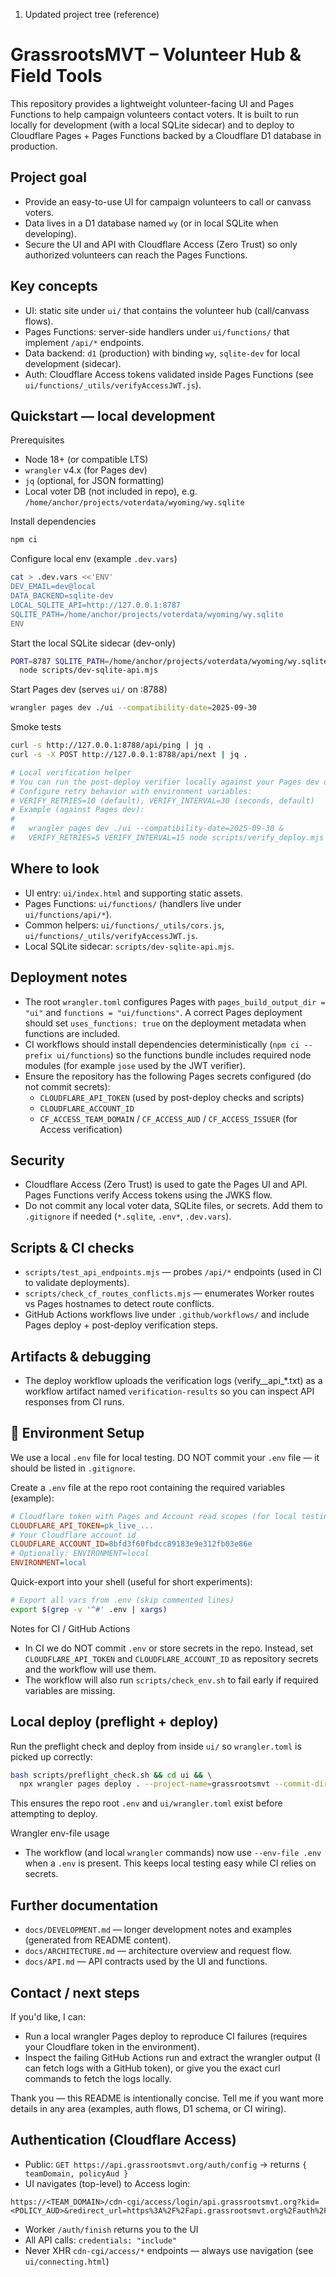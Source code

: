 1) Updated project tree (reference)
# GrassrootsMVT – Volunteer Hub & Field Tools

This repository provides a lightweight volunteer-facing UI and Pages Functions to help campaign volunteers contact voters. It is built to run locally for development (with a local SQLite sidecar) and to deploy to Cloudflare Pages + Pages Functions backed by a Cloudflare D1 database in production.

Project goal
------------
- Provide an easy-to-use UI for campaign volunteers to call or canvass voters.
- Data lives in a D1 database named `wy` (or in local SQLite when developing).
- Secure the UI and API with Cloudflare Access (Zero Trust) so only authorized volunteers can reach the Pages Functions.

Key concepts
------------
- UI: static site under `ui/` that contains the volunteer hub (call/canvass flows).
- Pages Functions: server-side handlers under `ui/functions/` that implement `/api/*` endpoints.
- Data backend: `d1` (production) with binding `wy`, `sqlite-dev` for local development (sidecar).
- Auth: Cloudflare Access tokens validated inside Pages Functions (see `ui/functions/_utils/verifyAccessJWT.js`).

Quickstart — local development
-----------------------------
Prerequisites
- Node 18+ (or compatible LTS)
- `wrangler` v4.x (for Pages dev)
- `jq` (optional, for JSON formatting)
- Local voter DB (not included in repo), e.g. `/home/anchor/projects/voterdata/wyoming/wy.sqlite`

Install dependencies
```bash
npm ci
```

Configure local env (example `.dev.vars`)
```bash
cat > .dev.vars <<'ENV'
DEV_EMAIL=dev@local
DATA_BACKEND=sqlite-dev
LOCAL_SQLITE_API=http://127.0.0.1:8787
SQLITE_PATH=/home/anchor/projects/voterdata/wyoming/wy.sqlite
ENV
```

Start the local SQLite sidecar (dev-only)
```bash
PORT=8787 SQLITE_PATH=/home/anchor/projects/voterdata/wyoming/wy.sqlite \
  node scripts/dev-sqlite-api.mjs
```

Start Pages dev (serves `ui/` on :8788)
```bash
wrangler pages dev ./ui --compatibility-date=2025-09-30
```

Smoke tests
```bash
curl -s http://127.0.0.1:8788/api/ping | jq .
curl -s -X POST http://127.0.0.1:8788/api/next | jq .

# Local verification helper
# You can run the post-deploy verifier locally against your Pages dev or a real deployment.
# Configure retry behavior with environment variables:
# VERIFY_RETRIES=10 (default), VERIFY_INTERVAL=30 (seconds, default)
# Example (against Pages dev):
#
#   wrangler pages dev ./ui --compatibility-date=2025-09-30 &
#   VERIFY_RETRIES=5 VERIFY_INTERVAL=15 node scripts/verify_deploy.mjs
```

Where to look
--------------
- UI entry: `ui/index.html` and supporting static assets.
- Pages Functions: `ui/functions/` (handlers live under `ui/functions/api/*`).
- Common helpers: `ui/functions/_utils/cors.js`, `ui/functions/_utils/verifyAccessJWT.js`.
- Local SQLite sidecar: `scripts/dev-sqlite-api.mjs`.

Deployment notes
----------------
- The root `wrangler.toml` configures Pages with `pages_build_output_dir = "ui"` and `functions = "ui/functions"`. A correct Pages deployment should set `uses_functions: true` on the deployment metadata when functions are included.
- CI workflows should install dependencies deterministically (`npm ci --prefix ui/functions`) so the functions bundle includes required node modules (for example `jose` used by the JWT verifier).
- Ensure the repository has the following Pages secrets configured (do not commit secrets):
  - `CLOUDFLARE_API_TOKEN` (used by post-deploy checks and scripts)
  - `CLOUDFLARE_ACCOUNT_ID`
  - `CF_ACCESS_TEAM_DOMAIN` / `CF_ACCESS_AUD` / `CF_ACCESS_ISSUER` (for Access verification)

Security
--------
- Cloudflare Access (Zero Trust) is used to gate the Pages UI and API. Pages Functions verify Access tokens using the JWKS flow.
- Do not commit any local voter data, SQLite files, or secrets. Add them to `.gitignore` if needed (`*.sqlite`, `.env*`, `.dev.vars`).

Scripts & CI checks
-------------------
- `scripts/test_api_endpoints.mjs` — probes `/api/*` endpoints (used in CI to validate deployments).
- `scripts/check_cf_routes_conflicts.mjs` — enumerates Worker routes vs Pages hostnames to detect route conflicts.
- GitHub Actions workflows live under `.github/workflows/` and include Pages deploy + post-deploy verification steps.

Artifacts & debugging
---------------------
- The deploy workflow uploads the verification logs (verify__api_*.txt) as a workflow artifact named `verification-results` so you can inspect API responses from CI runs.

🔐 Environment Setup
--------------------
We use a local `.env` file for local testing. DO NOT commit your `.env` file — it should be listed in `.gitignore`.

Create a `.env` file at the repo root containing the required variables (example):

```ini
# Cloudflare token with Pages and Account read scopes (for local testing only)
CLOUDFLARE_API_TOKEN=pk_live_...
# Your Cloudflare account id
CLOUDFLARE_ACCOUNT_ID=8bfd3f60fbdcc89183e9e312fb03e86e
# Optionally: ENVIRONMENT=local
ENVIRONMENT=local
```

Quick-export into your shell (useful for short experiments):

```bash
# Export all vars from .env (skip commented lines)
export $(grep -v '^#' .env | xargs)
```

Notes for CI / GitHub Actions
- In CI we do NOT commit `.env` or store secrets in the repo. Instead, set `CLOUDFLARE_API_TOKEN` and `CLOUDFLARE_ACCOUNT_ID` as repository secrets and the workflow will use them.
- The workflow will also run `scripts/check_env.sh` to fail early if required variables are missing.

Local deploy (preflight + deploy)
--------------------------------
Run the preflight check and deploy from inside `ui/` so `wrangler.toml` is picked up correctly:

```bash
bash scripts/preflight_check.sh && cd ui && \
  npx wrangler pages deploy . --project-name=grassrootsmvt --commit-dirty=true --env-file ../.env && cd ..
```

This ensures the repo root `.env` and `ui/wrangler.toml` exist before attempting to deploy.

Wrangler env-file usage
- The workflow (and local `wrangler` commands) now use `--env-file .env` when a `.env` is present. This keeps local testing easy while CI relies on secrets.

Further documentation
---------------------
- `docs/DEVELOPMENT.md` — longer development notes and examples (generated from README content).
- `docs/ARCHITECTURE.md` — architecture overview and request flow.
- `docs/API.md` — API contracts used by the UI and functions.

Contact / next steps
--------------------
If you'd like, I can:
- Run a local wrangler Pages deploy to reproduce CI failures (requires your Cloudflare token in the environment).
- Inspect the failing GitHub Actions run and extract the wrangler output (I can fetch logs with a GitHub token), or give you the exact curl commands to fetch the logs locally.

Thank you — this README is intentionally concise. Tell me if you want more details in any area (examples, auth flows, D1 schema, or CI wiring).

## Authentication (Cloudflare Access)

- Public: `GET https://api.grassrootsmvt.org/auth/config` → returns `{ teamDomain, policyAud }`
- UI navigates (top-level) to Access login:

```
https://<TEAM_DOMAIN>/cdn-cgi/access/login/api.grassrootsmvt.org?kid=<POLICY_AUD>&redirect_url=https%3A%2F%2Fapi.grassrootsmvt.org%2Fauth%2Ffinish%3Fto%3D<ENCODED_UI_URL>
```

- Worker `/auth/finish` returns you to the UI
- All API calls: `credentials: "include"`
- Never XHR `cdn-cgi/access/*` endpoints — always use navigation (see `ui/connecting.html`)
